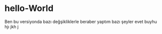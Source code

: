 # hello-World
Ben bu versiyonda 
bazı değşikliklerle beraber yaptım bazı şeyler evet buyhu hjı jkh j
